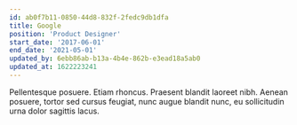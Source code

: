 ```yaml
---
id: ab0f7b11-0850-44d8-832f-2fedc9db1dfa
title: Google
position: 'Product Designer'
start_date: '2017-06-01'
end_date: '2021-05-01'
updated_by: 6ebb86ab-b13a-4b4e-862b-e3ead18a5ab0
updated_at: 1622223241
---
```

Pellentesque posuere. Etiam rhoncus. Praesent blandit laoreet nibh. Aenean posuere, tortor sed cursus feugiat, nunc augue blandit nunc, eu sollicitudin urna dolor sagittis lacus.